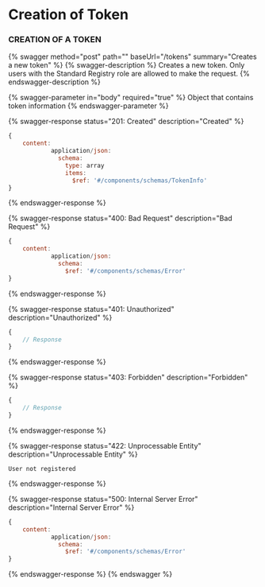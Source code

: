 # Creation of Token

### CREATION OF A TOKEN

{% swagger method="post" path="" baseUrl="/tokens" summary="Creates a new token" %}
{% swagger-description %}
Creates a new token. Only users with the Standard Registry role are allowed to make the request.
{% endswagger-description %}

{% swagger-parameter in="body" required="true" %}
Object that contains token information
{% endswagger-parameter %}

{% swagger-response status="201: Created" description="Created" %}
```javascript
{
    content:
            application/json:
              schema:
                type: array
                items:
                  $ref: '#/components/schemas/TokenInfo'
}
```
{% endswagger-response %}

{% swagger-response status="400: Bad Request" description="Bad Request" %}
```javascript
{
    content:
            application/json:
              schema:
                $ref: '#/components/schemas/Error'
}
```
{% endswagger-response %}

{% swagger-response status="401: Unauthorized" description="Unauthorized" %}
```javascript
{
    // Response
}
```
{% endswagger-response %}

{% swagger-response status="403: Forbidden" description="Forbidden" %}
```javascript
{
    // Response
}
```
{% endswagger-response %}

{% swagger-response status="422: Unprocessable Entity" description="Unprocessable Entity" %}


```
User not registered
```
{% endswagger-response %}

{% swagger-response status="500: Internal Server Error" description="Internal Server Error" %}
```javascript
{
    content:
            application/json:
              schema:
                $ref: '#/components/schemas/Error'
}
```
{% endswagger-response %}
{% endswagger %}
